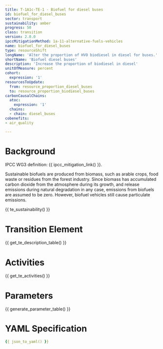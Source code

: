 ```yaml
---
title: T-1A1c-TE-1 - Biofuel for diesel buses
id: biofuel_for_diesel_buses
sector: transport
sustainability: amber
progress: 50
class: transition
version: 2.0.0
ipccMitigationMethod: 1a-11-alternative-fuels-vehicles
name: biofuel_for_diesel_buses
type: resourceShift
longName: 'Alter the proportion of HVO biodiesel in diesel for buses.'
shortName: 'Biofuel diesel buses'
description: 'Increase the proportion of biodiesel in diesel'
unitOfMeasure: percent
cohort:
  expression: '1'
resourcesToUpdate:
  from: resource_proportion_diesel_buses
  to: resource_proportion_biodiesel_buses
carbonCausalChains:
  atoc:
    expression: '1'
  chains:
  - chain: diesel_buses
cobenefits:
- air_quality

---
```




# Background

IPCC WG3 definition: {{ ipcc_mitigation_link() }}.

Sustainable biofuels are produced from biomass, such as arable crops, food waste or residues from the forest industry. Since biomass has accumulated carbon dioxide from the atmosphere during its growth, and release emissions during natural degradation in any case, emissions from biofuels are assumed to be zero. However, biofuel vehicles still cause particulate emissions.

{{ te_sustainability() }}

# Transition Element

{{ get_te_description_table() }}


# Activities

{{ get_te_activities() }}


# Parameters

{{ generate_parameter_table() }}


# YAML Specification

```yaml
{{ json_to_yaml() }}
```
